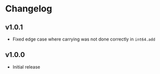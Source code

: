 # Changelog

## v1.0.1

-   Fixed edge case where carrying was not done correctly in `int64.add`

## v1.0.0

-   Initial release
